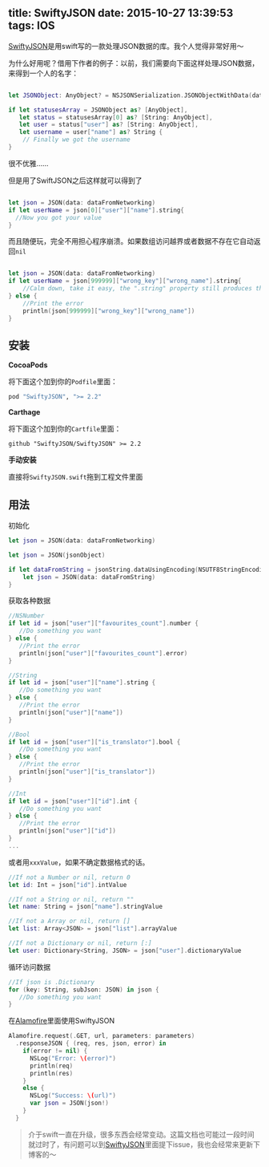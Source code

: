 title: SwiftyJSON
date: 2015-10-27 13:39:53
tags: IOS
---



[SwiftyJSON](https://github.com/SwiftyJSON/SwiftyJSON)是用swift写的一款处理JSON数据的库。我个人觉得非常好用～


为什么好用呢？借用下作者的例子：以前，我们需要向下面这样处理JSON数据，来得到一个人的名字：

```swift

let JSONObject: AnyObject? = NSJSONSerialization.JSONObjectWithData(data, options: nil, error: nil)

if let statusesArray = JSONObject as? [AnyObject],
   let status = statusesArray[0] as? [String: AnyObject],
   let user = status["user"] as? [String: AnyObject],
   let username = user["name"] as? String {
    // Finally we got the username
}

```
很不优雅……

但是用了SwiftJSON之后这样就可以得到了

```swift

let json = JSON(data: dataFromNetworking)
if let userName = json[0]["user"]["name"].string{
  //Now you got your value
}

```

而且随便玩，完全不用担心程序崩溃。如果数组访问越界或者数据不存在它自动返回`nil`

<!--more-->

```swift

let json = JSON(data: dataFromNetworking)
if let userName = json[999999]["wrong_key"]["wrong_name"].string{
    //Calm down, take it easy, the ".string" property still produces the correct Optional String type with safety
} else {
    //Print the error
    println(json[999999]["wrong_key"]["wrong_name"])
}

```

## 安装

**CocoaPods**

将下面这个加到你的`Podfile`里面：

```ruby
pod "SwiftyJSON", ">= 2.2"
```

**Carthage**

将下面这个加到你的`Cartfile`里面：

```
github "SwiftyJSON/SwiftyJSON" >= 2.2
```

**手动安装**

直接将`SwiftyJSON.swift`拖到工程文件里面

## 用法

初始化

```swift
let json = JSON(data: dataFromNetworking)
```
```swift
let json = JSON(jsonObject)
```
```swift
if let dataFromString = jsonString.dataUsingEncoding(NSUTF8StringEncoding, allowLossyConversion: false) {
    let json = JSON(data: dataFromString)
}
```

获取各种数据


```swift
//NSNumber
if let id = json["user"]["favourites_count"].number {
   //Do something you want
} else {
   //Print the error
   println(json["user"]["favourites_count"].error)
}
```
```swift
//String
if let id = json["user"]["name"].string {
   //Do something you want
} else {
   //Print the error
   println(json["user"]["name"])
}
```
```swift
//Bool
if let id = json["user"]["is_translator"].bool {
   //Do something you want
} else {
   //Print the error
   println(json["user"]["is_translator"])
}
```
```swift
//Int
if let id = json["user"]["id"].int {
   //Do something you want
} else {
   //Print the error
   println(json["user"]["id"])
}
...
```

或者用`xxxValue`，如果不确定数据格式的话。

```swift
//If not a Number or nil, return 0
let id: Int = json["id"].intValue
```
```swift
//If not a String or nil, return ""
let name: String = json["name"].stringValue
```
```swift
//If not a Array or nil, return []
let list: Array<JSON> = json["list"].arrayValue
```
```swift
//If not a Dictionary or nil, return [:]
let user: Dictionary<String, JSON> = json["user"].dictionaryValue
```



循环访问数据

```swift
//If json is .Dictionary
for (key: String, subJson: JSON) in json {
   //Do something you want
}
```


在[Alamofire](http://caoyudong.com/2015/10/27/Alamofire/)里面使用SwiftyJSON

```swift
Alamofire.request(.GET, url, parameters: parameters)
  .responseJSON { (req, res, json, error) in
    if(error != nil) {
      NSLog("Error: \(error)")
      println(req)
      println(res)
    }
    else {
      NSLog("Success: \(url)")
      var json = JSON(json!)
    }
  }
```

> 介于swift一直在升级，很多东西会经常变动。这篇文档也可能过一段时间就过时了，有问题可以到[SwiftyJSON](https://github.com/SwiftyJSON/SwiftyJSON)里面提下issue，我也会经常来更新下博客的～
